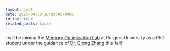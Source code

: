 ```yaml
---
layout: post
date: 2025-04-30 10:03:00-0400
inline: true
related_posts: false
---
```


I will be joining the [Memory Optimization Lab](https://sites.rutgers.edu/memory-optimization-lab/research/) at Rutgers University as a PhD student under the guidance of [Dr. Qiong Zhang](https://qiongzhang.github.io) this fall!
